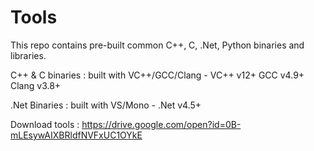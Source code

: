 # Tools

This repo contains pre-built common C++, C, .Net, Python binaries and libraries.

C++ & C binaries : built with VC++/GCC/Clang - VC++ v12+ GCC v4.9+ Clang v3.8+

.Net Binaries : built with VS/Mono - .Net v4.5+

Download tools : https://drive.google.com/open?id=0B-mLEsywAIXBRldfNVFxUC1OYkE